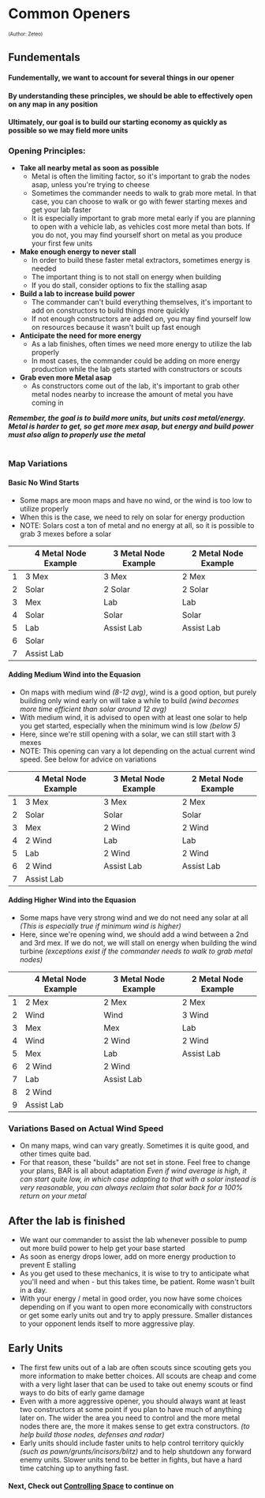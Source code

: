 
# Common Openers
<sup><sup>(Author: Zeteo)</sup></sup>

## Fundementals

#### Fundementally, we want to account for several things in our opener
#### By understanding these principles, we should be able to effectively open on any map in any position
#### Ultimately, our goal is to build our starting economy as quickly as possible so we may field more units

### Opening Principles:
- **Take all nearby metal as soon as possible**
     - Metal is often the limiting factor, so it's important to grab the nodes asap, unless you're trying to cheese
     - Sometimes the commander needs to walk to grab more metal. In that case, you can choose to walk or go with fewer starting mexes and get your lab faster
     - It is especially important to grab more metal early if you are planning to open with a vehicle lab, as vehicles cost more metal than bots. If you do not, you may find yourself short on metal as you produce your first few units
- **Make enough energy to never stall**
     - In order to build these faster metal extractors, sometimes energy is needed
     - The important thing is to not stall on energy when building
     - If you do stall, consider options to fix the stalling asap
- **Build a lab to increase build power**
     - The commander can't build everything themselves, it's important to add on constructors to build things more quickly
     - If not enough constructors are added on, you may find yourself low on resources because it wasn't built up fast enough
- **Anticipate the need for more energy**
     - As a lab finishes, often times we need more energy to utilize the lab properly
     - In most cases, the commander could be adding on more energy production while the lab gets started with constructors or scouts
- **Grab even more Metal asap**
     - As constructors come out of the lab, it's important to grab other metal nodes nearby to increase the amount of metal you have coming in

***Remember, the goal is to build more units, but units cost metal/energy. Metal is harder to get, so get more mex asap, but energy and build power must also align to properly use the metal***
<br></br>
### Map Variations

#### Basic No Wind Starts
- Some maps are moon maps and have no wind, or the wind is too low to utilize properly
- When this is the case, we need to rely on solar for energy production
- NOTE: Solars cost a ton of metal and no energy at all, so it is possible to grab 3 mexes before a solar


| | **4 Metal Node Example** | **3 Metal Node Example** | **2 Metal Node Example** |
| --- | --- | --- | --- |
| 1 | 3 Mex | 3 Mex | 2 Mex |
| 2 | Solar | 2 Solar | 2 Solar |
| 3 | Mex | Lab | Lab |
| 4 | Solar | Solar | Solar |
| 5 | Lab | Assist Lab | Assist Lab |
| 6 | Solar |  |  |
| 7 | Assist Lab |  |  |



#### Adding Medium Wind into the Equasion

- On maps with medium wind *(8-12 avg)*, wind is a good option, but purely building only wind early on will take a while to build
       *(wind becomes more time efficient than solar around 12 avg)*
- With medium wind, it is advised to open with at least one solar to help you get started, especially when the minimum wind is low *(below 5)*
- Here, since we're still opening with a solar, we can still start with 3 mexes
- NOTE: This opening can vary a lot depending on the actual current wind speed. See below for advice on variations

| | **4 Metal Node Example** | **3 Metal Node Example** | **2 Metal Node Example** |
| --- | --- | --- | --- |
| 1 | 3 Mex | 3 Mex | 2 Mex |
| 2 | Solar | Solar | Solar |
| 3 | Mex | 2 Wind | 2 Wind |
| 4 | 2 Wind | Lab | Lab |
| 5 | Lab | 2 Wind | 2 Wind |
| 6 | 2 Wind | Assist Lab | Assist Lab |
| 7 | Assist Lab |  |  |

#### Adding Higher Wind into the Equasion

- Some maps have very strong wind and we do not need any solar at all *(This is especially true if minimum wind is higher)*
- Here, since we're opening wind, we should add a wind between a 2nd and 3rd mex. If we do not, we will stall on energy when building the wind turbine
  *(exceptions exist if the commander needs to walk to grab metal nodes)*

| | **4 Metal Node Example** | **3 Metal Node Example** | **2 Metal Node Example** |
| --- | ---  | ---    | --- |
| 1 | 2 Mex  | 2 Mex  | 2 Mex     |
| 2 | Wind   | Wind   | 3 Wind    |
| 3 | Mex    | Mex    | Lab       |
| 4 | Wind   | 2 Wind | 2 Wind    |
| 5 | Mex    | Lab    | Assist Lab |
| 6 | 2 Wind | 2 Wind |  |
| 7 | Lab    | Assist Lab |  |
| 8 | 2 Wind |  |  |
| 9 | Assist Lab |  |  |

### Variations Based on Actual Wind Speed

- On many maps, wind can vary greatly. Sometimes it is quite good, and other times quite bad.
- For that reason, these "builds" are not set in stone. Feel free to change your plans, BAR is all about adaptation
       *Even if wind average is high, it can start quite low, in which case adapting to that with a solar instead is very reasonable, you can always reclaim that solar back for a 100% return on your metal*

## After the lab is finished
- We want our commander to assist the lab whenever possible to pump out more build power to help get your base started
- As soon as energy drops lower, add on more energy production to prevent E stalling
- As you get used to these mechanics, it is wise to try to anticipate what you'll need and when - but this takes time, be patient. Rome wasn't built in a day.
- With your energy / metal in good order, you now have some choices depending on if you want to open more economically with constructors or get some early units out and try to apply pressure. Smaller distances to your opponent lends itself to more aggressive play.


## Early Units
- The first few units out of a lab are often scouts since scouting gets you more information to make better choices. All scouts are cheap and come with a very light laser that can be used to take out enemy scouts or find ways to do bits of early game damage
- Even with a more aggressive opener, you should always want at least two constructors at some point if you plan to have much of anything later on. The wider the area you need to control and the more metal nodes there are, the more it makes sense to get extra constructors. *(to help build those nodes, defenses and radar)*
- Early units should include faster units to help control territory quickly *(such as pawn/grunts/incisors/blitz)* and to help shutdown any forward enemy units. Slower units tend to be better in fights, but have a hard time catching up to anything fast.

#### Next, Check out [Controlling Space](https://github.com/Zete0/Mentor-Guides/blob/main/Basics/2%20Controlling%20Space.md) to continue on

